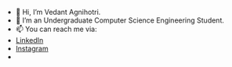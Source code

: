- 👋 Hi, I’m Vedant Agnihotri.
- 👀 I’m an Undergraduate Computer Science Engineering Student.
- 📫 You can reach me via:
- [LinkedIn](www.linkedin.com/in/vedant-agnihotri1008)
- [Instagram](https://www.instagram.com/vedant_.agnihotri/)
- 
